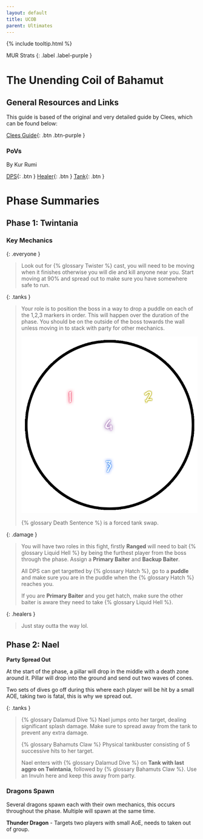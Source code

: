 ```yaml
---
layout: default
title: UCOB
parent: Ultimates
---
```


{% include tooltip.html %}

MUR Strats 
{: .label .label-purple }

# The Unending Coil of Bahamut

## General Resources and Links

This guide is based of the original and very detailed guide by Clees, which can be found below:

[Clees Guide](https://clees.me/guides/ucob/){: .btn .btn-purple }

### PoVs
By Kur Rumi

[DPS](https://www.youtube.com/watch?v=nYFW4YKTk-8){: .btn }
[Healer](https://www.youtube.com/watch?v=wfVuqFvT0AE){: .btn }
[Tank](https://www.youtube.com/watch?v=4R_b3AauWGk){: .btn }

# Phase Summaries

## Phase 1: Twintania

### Key Mechanics

{: .everyone }
> Look out for {% glossary Twister %} cast, you will need to be moving when it finishes otherwise you will die and kill anyone near you. Start moving at 90% and spread out to make sure you have somewhere safe to run.

{: .tanks }
> Your role is to position the boss in a way to drop a puddle on each of the 1,2,3 markers in order. This will happen over the duration of the phase. You should be on the outside of the boss towards the wall unless moving in to stack with party for other mechanics.
>
> ![](./assets/images/ucobmarkers.png)
>
> {% glossary Death Sentence %} is a forced tank swap.

{: .damage }
> You will have two roles in this fight, firstly **Ranged** will need to bait {% glossary Liquid Hell %} by being the furthest player from the boss through the phase. Assign a **Primary Baiter** and **Backup Baiter**.
>
> All DPS can get targetted by {% glossary Hatch %}, go to a **puddle** and make sure you are in the puddle when the {% glossary Hatch %} reaches you. 
>
> If you are **Primary Baiter** and you get hatch, make sure the other baiter is aware they need to take {% glossary Liquid Hell %}.

{: .healers }
> Just stay outta the way lol.


## Phase 2: Nael

**Party Spread Out**

At the start of the phase, a pillar will drop in the middle with a death zone around it. Pillar will drop into the ground and send out two waves of cones.

Two sets of dives go off during this where each player will be hit by a small AOE, taking two is fatal, this is why we spread out.

{: .tanks }
> {% glossary Dalamud Dive %} Nael jumps onto her target, dealing significant splash damage. Make sure to spread away from the tank to prevent any extra damage.
> 
> {% glossary Bahamuts Claw %} Physical tankbuster consisting of 5 successive hits to her target.
> 
> Nael enters with {% glossary Dalamud Dive %} on **Tank with last aggro on Twintania**, followed by {% glossary Bahamuts Claw %}. Use an Invuln here and keep this away from party.

### Dragons Spawn
Several dragons spawn each with their own mechanics, this occurs throughout the phase. Multiple will spawn at the same time.

**Thunder Dragon** - Targets two players with small AoE, needs to taken out of group.